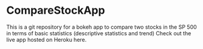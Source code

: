 # CompareStockApp
This is a git repository for a bokeh app to compare two stocks in the SP 500 in terms of basic statistics (descriptive statistics and trend)
Check out the live app hosted on Heroku here.
